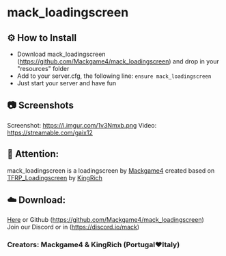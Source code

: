 # mack_loadingscreen

## ⚙️ How to Install  
- Download mack_loadingscreen (https://github.com/Mackgame4/mack_loadingscreen) and drop in your "resources" folder  
- Add to your server.cfg, the following line: ```ensure mack_loadingscreen```  
- Just start your server and have fun  

## 📷 Screenshots  
Screenshot: https://i.imgur.com/1v3Nmxb.png
Video: https://streamable.com/gaix12

## 🔖 Attention:  
mack_loadingscreen is a loadingscreen by [Mackgame4](https://github.com/Mackgame4) created based on [TFRP_Loadingscreen](https://forum.cfx.re/t/release-tfrp-nopixel-loading-screen-modification-new-version-kingrich-importanthippo/202859) by [KingRich](https://github.com/KingRich-TLFRP/TFRP_loadingscreen)

## ☁️ Download:  
[Here](https://github.com/Mackgame4/mack_loadingscreen) or Github (https://github.com/Mackgame4/mack_loadingscreen)  
Join our Discord or in (https://discord.io/mack)  
### Creators: Mackgame4 & KingRich (Portugal❤️Italy)
